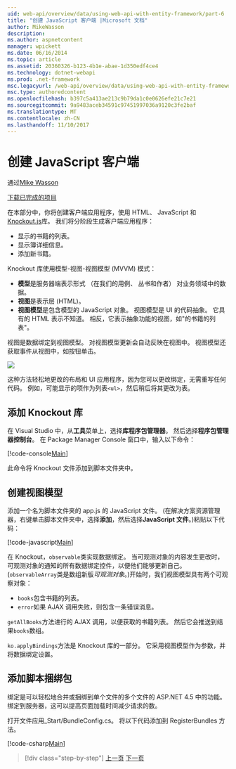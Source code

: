 ```yaml
---
uid: web-api/overview/data/using-web-api-with-entity-framework/part-6
title: "创建 JavaScript 客户端 |Microsoft 文档"
author: MikeWasson
description: 
ms.author: aspnetcontent
manager: wpickett
ms.date: 06/16/2014
ms.topic: article
ms.assetid: 20360326-b123-4b1e-abae-1d350edf4ce4
ms.technology: dotnet-webapi
ms.prod: .net-framework
msc.legacyurl: /web-api/overview/data/using-web-api-with-entity-framework/part-6
msc.type: authoredcontent
ms.openlocfilehash: b397c5a413ae213c9b79da1c0e0626efe21c7e21
ms.sourcegitcommit: 9a9483aceb34591c97451997036a9120c3fe2baf
ms.translationtype: MT
ms.contentlocale: zh-CN
ms.lasthandoff: 11/10/2017
---
```

<a name="create-the-javascript-client"></a>创建 JavaScript 客户端
====================
通过[Mike Wasson](https://github.com/MikeWasson)

[下载已完成的项目](https://github.com/MikeWasson/BookService)

在本部分中，你将创建客户端应用程序，使用 HTML、 JavaScript 和[Knockout.js](http://knockoutjs.com/)库。 我们将分阶段生成客户端应用程序：

- 显示的书籍的列表。
- 显示簿详细信息。
- 添加新书籍。

Knockout 库使用模型-视图-视图模型 (MVVM) 模式：

- **模型**是服务器端表示形式 （在我们的用例、 丛书和作者） 对业务领域中的数据。
- **视图**是表示层 (HTML)。
- **视图模型**是包含模型的 JavaScript 对象。 视图模型是 UI 的代码抽象。 它具有的 HTML 表示不知道。 相反，它表示抽象功能的视图，如&quot;的书籍的列表&quot;。

视图是数据绑定到视图模型。 对视图模型更新会自动反映在视图中。 视图模型还获取事件从视图中，如按钮单击。

![](part-6/_static/image1.png)

这种方法轻松地更改的布局和 UI 应用程序，因为您可以更改绑定，无需重写任何代码。 例如，可能显示的项作为列表`<ul>`，然后稍后将其更改为表。

## <a name="add-the-knockout-library"></a>添加 Knockout 库

在 Visual Studio 中，从**工具**菜单上，选择**库程序包管理器**。 然后选择**程序包管理器控制台**。 在 Package Manager Console 窗口中，输入以下命令：

[!code-console[Main](part-6/samples/sample1.cmd)]

此命令将 Knockout 文件添加到脚本文件夹中。

## <a name="create-the-view-model"></a>创建视图模型

添加一个名为脚本文件夹的 app.js 的 JavaScript 文件。 (在解决方案资源管理器，右键单击脚本文件夹中，选择**添加**，然后选择**JavaScript 文件**。)粘贴以下代码：

[!code-javascript[Main](part-6/samples/sample2.js)]

在 Knockout，`observable`类实现数据绑定。 当可观测对象的内容发生更改时，可观测对象的通知的所有数据绑定控件，以便他们能够更新自己。 (`observableArray`类是数组新版*可观测对象*。)开始时，我们视图模型具有两个可观察对象：

- `books`包含书籍的列表。
- `error`如果 AJAX 调用失败，则包含一条错误消息。

`getAllBooks`方法进行的 AJAX 调用，以便获取的书籍列表。 然后它会推送到结果`books`数组。

`ko.applyBindings`方法是 Knockout 库的一部分。 它采用视图模型作为参数，并将数据绑定设置。

## <a name="add-a-script-bundle"></a>添加脚本捆绑包

绑定是可以轻松地合并或捆绑到单个文件的多个文件的 ASP.NET 4.5 中的功能。 绑定到服务器，这可以提高页面加载时间减少请求的数。

打开文件应用\_Start/BundleConfig.cs。 将以下代码添加到 RegisterBundles 方法。

[!code-csharp[Main](part-6/samples/sample3.cs)]

>[!div class="step-by-step"]
[上一页](part-5.md)
[下一页](part-7.md)
